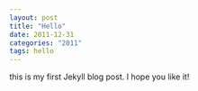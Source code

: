 ```yaml
---
layout: post
title: "Hello"
date: 2011-12-31
categories: "2011"
tags: hello
---
```

this is my first Jekyll blog post. I hope you like it!
